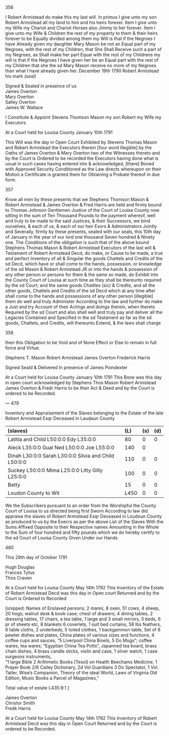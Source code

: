 356

I Robert Armistead do make this my last will. In primus I give unto my son Robert Armistead all my land to him and his heirs forever. Item I give unto my Wife my Chariot and Chariot Horses also Jimmy to her forever. Item I give unto my Wife & Children the rest of my property to them & their heirs forever to be Equally divided among them my Will is that if the Negroes I have Already given my daughter Mary Mason be not an Equal part of my Negroes, with the rest of my Children, that She Shall Receive such a part of my Negroes, as Shall make her part Equal with the rest of my Childrens my will is that if the Negroes I have given her be an Equal part with the rest of my Children that she the sd Mary Mason receive no more of my Negroes than what I have already given her. December 19th 1790 Robert Armistead his mark _(seal)_

Signed & Sealed in presence of us  
James Overton  
Mary Overton  
Salley Overton  
James W. Wallace

I Constitute & Appoint Stevens Thomson Mason my son Robert my Wife my Executors

At a Court held for Louisa County January 10th 1791

This Will was the day in Open Court Exhibited by Stevens Thomas Mason and Robert Armistead the Executors therein [four word illegible] by the Oaths of James Overton & Mary Overton two of the Witnesses thereto and by the Court is Ordered to be recorded the Executors having done what is usual in such cases having entered into & acknowledged, [there] Boned with Approved Security Conditioned as the Law directs whereupon on their Motion a Certificate is granted them for Obtaining a Probate thereof in due form.

357

Know all men by these presents that we Stephens Thomson Mason & Robert Armistead & James Overton & Fred Harris are held and firmly bound to Thomas Johnson Gentlemen Justice of the Court of Louisa County now sitting in the sum of Ten Thousand Pounds to the payment whereof, well and truly to be made to the said Justices, & their Successors, we bind ourselves, & each of us, & each of our heir Exors & Administrators Jointly and Severally, firmly by these presents, sealed with our seals, this 10th day of January in the year of our lord one thousand Seven hundred & Ninety one. The Conditions of the obligation is such that of the above bound Stephens Thomas Mason & Robert Armistead Executors of the last will & Testament of Robert Armistead Decd, do make, or Cause to be made, a true and perfect Inventory of all & Singular the goods Chattels and Credits of the sd Decd, which have or shall come to the hands, possession, or knowledge of the sd Mason & Robert Armistead JR or into the hands & possession of any other person or persons for them & the same so made, do Exhibit into the County Court of Louisa at such time as they shall be thereunto required by the sd Court; and the same goods Chattles (sic) & Credits, and all the other goods, Chattels and Credits of the sd Decd which at any time after shall come to the hands and possessions of any other person [illegible] them do well and truly Administer According to the law and further do make a Just and try Account of their Actings and doings therein, when thereto Required by the sd Court and also shall well and truly pay and deliver all the Legacies Contained and Specified in the sd Testament as far as the sd goods, Chattels, and Credits, will thereunto Extend, & the laws shall charge

358

then this Obligation to be Void and of None Effect or Else to remain in full force and Virtue. 

Stephens T. Mason
Robert Armistead
James Overton
Frederick Harris

Signed Seald & Delivered In presence of James Poindexter

At a Court held for Louisa County January 10th 1791 This Bone was this day in open court acknowledged by Stephens Thos Mason Robert Armistead James Overton & Fredr Harris to be their Act & Deed and by the Court is ordered to be Recorded. 

—
479 

Inventory and Appraisement of the Slaves belonging to the Estate of the late Robert Armistead Esqr Deceased in Laudaun County


| (slaves) | (L) | (s) | (d)|  
|:--|:--|:--|:--|  
| Latitia and Child L50:0:0 Edy L35:0:0 | 80 | 0 | 0 |  
| Aleck L35:0:0 Gual Ned L50:0:0 Joe L55:0:0 |140 | 0 |  
| Dinah L30:0:0 Sarah L30:0:0 Silvia and Child L50:0:0 | 110 | 0 | 0 |  
| Suckey L50:0:0 Mima L25:0:0 Litty Gilly L25:0:0 | 100 | 0 | 0 |   
| Betty | 15 | 0 | 0 |  
| Loudon County to Wit | L450 | 0 | 0 |

We the Subscribers pursuant to an order from the Worshipful the County Court of Louisa to us directed being first Sworn According to law did appraise the slaves of Robert Armistead Esqr Deceased in Loudoun County as produced to us by the Execrs as per the above List of the Slaves With the Sums Affixed Opposite to their Respective names Amounting in the Whole to the Sum of four hundred and fifty pounds which we do hereby certify to the sd Court of Louisa County Given Under our Hands

480 

This 29th day of October 1791

Hugh Douglas  
Frances Tytus  
Thos Craven

At a Court held for Louisa County May 14th 1792 This Inventory of the Estate of Robert Armistead Decd was this day in Open court Returned and by the Court is Ordered to Recorded

[snipped: Names of Enslaved persons; 2 mares, 8 oxen, 51 cows, 4 sheep, 20 hogs; walnut desk & book case; chest of drawers; 4 dining tables, 2 dressing tables, 17 chairs, a tea table, 1 large and 3 small mirrors, 5 beds, 6 pr of sheets etc, 8 blankets 6 coverlets, 1 suit bed curtains, 58 lbs feathers, 6 table cloths, 2 underbeds, 5 toiled clothes, 1 backgammon table, Set of 8 pewter dishes and plates, China plates of various sizes and functions, 4 coffee cups and sauces, “5 Liverpool China Bowls, 5 Do Mugs”; coffee wares, tea wares; “Egyptian China Tea Potts”, Japanned tea board, brass chain dishes, 4 brass candle sticks, violin and case,  1 silver watch, 1 case surgeons instruments,  
“1 large Bible 2 Arithmetic Books [Tesol] on Health Beechams Medicine, 1 Prayer Book 2/6 Cailey Dictionary, 2d Vol Guardians 3 Do Spectator, 1 Vol. Tatler, Wise’s Companion, Theory of the ideal World, Laws of Virginia Old Edition, Music Books a Parcel of Magazines,” 

Total value of estate L435:9:1 ]

James Overton  
Christor Smith  
Fredk Harris

At a Court held for Louisa County May 14th 1792 This Inventory of Robert Armistead Decd was this day in Open Court Returned and by the Court is ordered to be Recorded. 